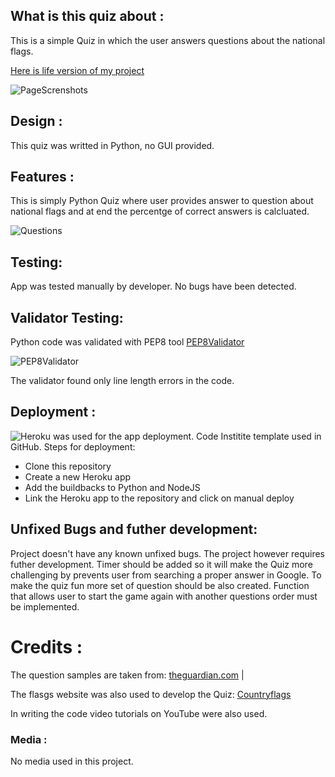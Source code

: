 
## What is this quiz about : 

This is a simple Quiz in which the user answers questions about the national flags.

[Here is life version of my project](https://myfirst-python-project.herokuapp.com/)


![PageScrenshots](https://res.cloudinary.com/dqoovwhgm/image/upload/v1660908438/code_institute_first_project/slider/Screenshot_2022-08-19_at_13.26.44_vi8cna.png)


## Design : 

This quiz was writted in Python, no GUI provided.


## Features :

This is simply Python Quiz where user provides answer to question about national flags and at end the percentge of correct answers is calcluated. 

![Questions](https://res.cloudinary.com/dqoovwhgm/image/upload/v1660908646/code_institute_first_project/slider/Screenshot_2022-08-19_at_13.30.37_kejusw.png)


## Testing:

App was tested manually by developer. No bugs have been detected. 


## Validator Testing:

Python code was validated with PEP8 tool
[PEP8Validator](http://pep8online.com/)

![PEP8Validator](https://res.cloudinary.com/dqoovwhgm/image/upload/v1660910581/code_institute_first_project/slider/Screenshot_2022-08-19_at_13.24.52_dmjy7y.png)

The validator found only line length errors in the code.


## Deployment :

![Heroku](https://www.heroku.com) was used for the app deployment. 
Code Institite template used in GitHub. 
 Steps for deployment:
 - Clone this repository
 - Create a new Heroku app 
 - Add the buildbacks to Python and NodeJS 
 - Link the Heroku app to the repository and click on manual deploy 


## Unfixed Bugs and futher development: 

Project doesn't have any known unfixed bugs. The project however requires futher development. 
Timer should be added so it will make the Quiz more challenging by prevents user from searching a proper answer in Google. To make the quiz fun more set of question should be also created. Function that allows user to start the game again with another questions order must be implemented.  


# Credits :

The question samples are taken from:
[theguardian.com](https://www.theguardian.com/travel/quiz/2014/oct/10/quiz-flags-of-the-world) |

The flasgs website was also used to develop the Quiz:
[Countryflags](https://www.countryflags.com/europe/)

In writing the code video tutorials on YouTube were also used.


### Media :

No media used in this project.

